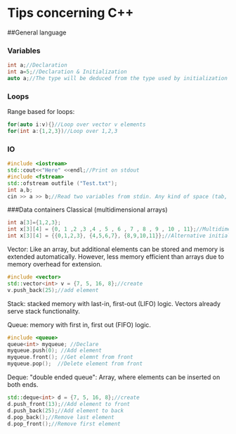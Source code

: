 # Tips concerning C++
##General language

### Variables
```C++
int a;//Declaration
int a=5;//Declaration & Initialization
auto a;//The type will be deduced from the type used by initialization
```

### Loops
Range based for loops:
```C++
for(auto i:v){}//Loop over vector v elements
for(int a:{1,2,3})//Loop over 1,2,3
```

### IO
```C++
#include <iostream>
std::cout<<"Here" <<endl;//Print on stdout
#include <fstream>
std::ofstream outfile ("Test.txt");
int a,b;
cin >> a >> b;//Read two variables from stdin. Any kind of space (tab, newline) can serve as a separator.
```


###Data containers
Classical (multidimensional arrays)
```C++
int a[3]={1,2,3};
int x[3][4] = {0, 1 ,2 ,3 ,4 , 5 , 6 , 7 , 8 , 9 , 10 , 11};//Multidimensional Array. The are still handled linearly in memory (more effective)!
int x[3][4] = {{0,1,2,3}, {4,5,6,7}, {8,9,10,11}};//Alternative initialization
```


Vector: Like an array, but additional elements can be stored and memory is extended automatically. However, less memory efficient than arrays due to memory overhead for extension.
```C++
#include <vector>
std::vector<int> v = {7, 5, 16, 8};//create
v.push_back(25);//add element
```
Stack: stacked memory with last-in, first-out (LIFO) logic. Vectors already serve stack functionality.

Queue: memory with first in, first out (FIFO) logic.
```C++
#include <queue>
queue<int> myqueue; //Declare
myqueue.push(0); //Add element
myqueue.front(); //Get elemnt from front
myqueue.pop();  //Delete element from front
```

Deque: "double ended queue": Array, where elements can be inserted on both ends.
```C++
std::deque<int> d = {7, 5, 16, 8};//create
d.push_front(13);//Add element to front
d.push_back(25);//Add element to back
d.pop_back();//Remove last element
d.pop_front();//Remove first element
```
